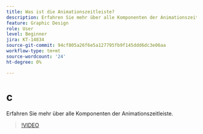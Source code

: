 ```yaml
---
title: Was ist die Animationszeitleiste?
description: Erfahren Sie mehr über alle Komponenten der Animationszeitleiste
feature: Graphic Design
role: User
level: Beginner
jira: KT-14834
source-git-commit: 94cf805a26f6e5a127795fb9f145ddd6dc3e06aa
workflow-type: tm+mt
source-wordcount: '24'
ht-degree: 0%

---
```


# c

Erfahren Sie mehr über alle Komponenten der Animationszeitleiste.

>[!VIDEO](https://video.tv.adobe.com/v/3426978?quality=12&learn=on&hidetitle=true)
